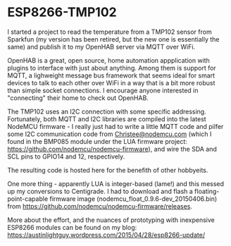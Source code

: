 # ESP8266-TMP102

I started a project to read the temperature from a TMP102 sensor from Sparkfun (my version has been retired, 
but the new one is essentially the same) and publish it to my OpenHAB server via MQTT over WiFi.

OpenHAB is a great, open source, home automation appplication with plugins to interface with just about anything.
Among them is support for MQTT, a lighweight message bus framework that seems ideal for smart devices to talk to
each other over WiFi in a way that is a bit more robust than simple socket connections. I encourage anyone 
interested in "connecting" their home to check out OpenHAB.

The TMP102 uses an I2C connection with some specific addressing. Fortunately, both MQTT and I2C libraries are 
compiled into the latest NodeMCU firmware - I really just had to write a little MQTT code and pilfer some I2C 
communication code from Christee@nodemcu.com (which I found in the BMP085 module under the LUA firmware 
project: https://github.com/nodemcu/nodemcu-firmware), and wire the SDA and SCL pins to GPIO14 and 12, 
respectively. 

The resulting code is hosted here for the benefith of other hobbyeits. 

One more thing - apparently LUA is integer-based (lame!) and this messed up my conversions to Centigrade. 
I had to download and flash a floating-point-capable firmware image (nodemcu_float_0.9.6-dev_20150406.bin) 
from https://github.com/nodemcu/nodemcu-firmware/releases.

More about the effort, and the nuances of prototyping with inexpensive ESP8266 modules can be found on my
blog: https://austinlightguy.wordpress.com/2015/04/28/esp8266-update/